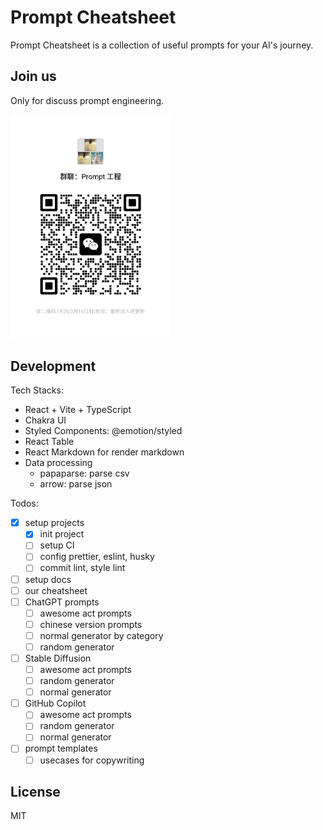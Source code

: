 # Prompt Cheatsheet

Prompt Cheatsheet is a collection of useful prompts for your AI's journey.

## Join us

Only for discuss prompt engineering.

<img src="./public/wechat.jpg" width='256' height='auto' />

## Development

Tech Stacks:

- React + Vite + TypeScript
- Chakra UI
- Styled Components: @emotion/styled
- React Table
- React Markdown for render markdown
- Data processing
    - papaparse: parse csv
    - arrow: parse json

Todos:

- [x] setup projects
    - [x] init project
    - [ ] setup CI
    - [ ] config prettier, eslint, husky
    - [ ] commit lint, style lint
- [ ] setup docs
- [ ] our cheatsheet
- [ ] ChatGPT prompts
    - [ ] awesome act prompts
    - [ ] chinese version prompts
    - [ ] normal generator by category
    - [ ] random generator
- [ ] Stable Diffusion
    - [ ] awesome act prompts
    - [ ] random generator
    - [ ] normal generator
- [ ] GitHub Copilot
    - [ ] awesome act prompts
    - [ ] random generator
    - [ ] normal generator
- [ ] prompt templates
    - [ ] usecases for copywriting

## License

MIT
